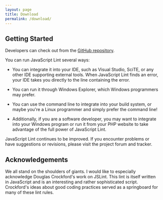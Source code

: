 ```yaml
---
layout: page
title: Download
permalink: /download/
---
```


## Getting Started

Developers can check out from the [GitHub repository](https://github.com/matthiasmiller/javascriptlint).

You can run JavaScript Lint several ways:

* You can integrate it into your IDE, such as Visual Studio, SciTE, or any other IDE supporting external tools. When JavaScript Lint finds an error, your IDE takes you directly to the line containing the error.

* You can run it through Windows Explorer, which Windows programmers may prefer.

* You can use the command line to integrate into your build system, or maybe you're a Linux programmer and simply prefer the command line!

* Additionally, if you are a software developer, you may want to integrate into your Windows program or run it from your PHP website to take advantage of the full power of JavaScript Lint.

JavaScript Lint continues to be improved. If you encounter problems or have suggestions or revisions, please visit the project forum and tracker.

## Acknowledgements
We all stand on the shoulders of giants. I would like to especially acknowledge Douglas Crockford's work on JSLint. This lint is itself written in JavaScript and is an interesting and rather sophisticated script. Crockford's ideas about good coding practices served as a springboard for many of these lint rules.

